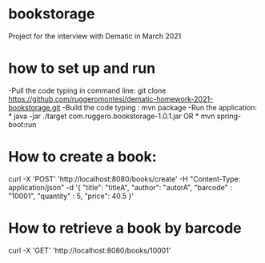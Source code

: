 # bookstorage
Project for the interview with Dematic in March 2021

# how to set up and run
-Pull the code typing in command line:  git clone https://github.com/ruggeromontesi/dematic-homework-2021-bookstorage.git
-Build the code typing : mvn package
-Run the application: 
     * java -jar ./target com.ruggero.bookstorage-1.0.1.jar
     OR
     * mvn spring-boot:run

# How to create a book:
curl -X 'POST'  'http://localhost:8080/books/create' -H "Content-Type: application/json"   -d '{
 "title": "titleA",
 "author": "autorA",
 "barcode" : "10001",
 "quantity" : 5,
 "price": 40.5
 }'

 # How to retrieve a book by barcode
 curl -X 'GET' 'http://localhost:8080/books/10001'

 
